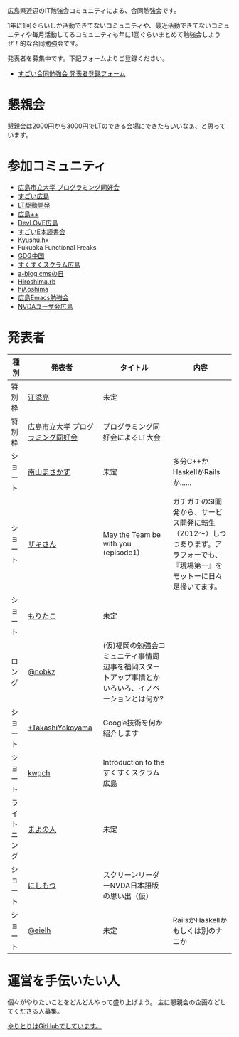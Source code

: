 広島県近辺のIT勉強会コミュニティによる、合同勉強会です。

1年に1回ぐらいしか活動できてないコミュニティや、最近活動できてないコミュニティや毎月活動してるコミュニティも年に1回ぐらいまとめて勉強会しようぜ！的な合同勉強会です。

発表者を募集中です。下記フォームよりご登録ください。

* [すごい合同勉強会 発表者登録フォーム](https://docs.google.com/forms/d/1VfzkHTKPX2gQXjqc4GACedZdpm67iudSGGkjAWY_aw4/viewform?usp=send_form)

# 懇親会

懇親会は2000円から3000円でLTのできる会場にできたらいいなぁ、と思っています。

# 参加コミュニティ

* [広島市立大学 プログラミング同好会](http://hcu.club)
* [すごい広島](http://great-h.github.io/)
* [LT駆動開発](http://ltdd.doorkeeper.jp/)
* [広島++](http://hiroshima-plus-plus.github.io/)
* [DevLOVE広島](https://www.facebook.com/groups/657965497630510/)
* [すごいE本読書会](http://fukuoka-sugoe-book.connpass.com/)
* [Kyushu.hx](https://bitbucket.org/fukuokahaxe/haxe/wiki/Home)
* Fukuoka Functional Freaks
* [GDG中国](https://sites.google.com/site/gdgchugokuofficial/)
* [すくすくスクラム広島](https://www.facebook.com/Sukusuku.Scrum.Hiroshima)
* [a-blog cmsの日](http://acmsdayhiroshima.doorkeeper.jp/)
* [Hiroshima.rb](http://hiroshimarb.github.io/)
* [hiλoshima](http://hi-lambda-oshima.github.io/)
* [広島Emacs勉強会](https://atnd.org/events/8932)
* [NVDAユーザ会広島](http://ja.nishimotz.com/nvda_hiroshima)

# 発表者

種別  | 発表者 | タイトル | 内容
------- | ----- | ----- | -----
特別枠 | [江添亮](http://twitter.com/EzoeRyou) | 未定 |
特別枠 | [広島市立大学 プログラミング同好会](http://hcu.club/) | プログラミング同好会によるLT大会 |
ショート | [南山まさかず](http://twitter.com/minamiyama1994) | 未定 | 多分C++かHaskellかRailsか......
ショート | [ザキさん](https://www.facebook.com/koutarou.ishizaki) | May the Team be with you (episode1) | ガチガチのSI開発から、サービス開発に転生（2012～）しつつあります。アラフォーでも、『現場第一』をモットーに日々足掻いてます。
ショート | [もりたこ](https://twitter.com/mrtc0) | 未定 |
ロング | [@nobkz](https://twitter.com/nobkz) | (仮)福岡の勉強会コミュニティ事情周辺事を福岡スタートアップ事情とかいろいろ、イノベーションとは何か? |
ショート | [+TakashiYokoyama](https://plus.google.com/+TakashiYokoyama) | Google技術を何か紹介します | |
ショート | [kwgch](https://twitter.com/ducky19999) | Introduction to the すくすくスクラム広島 | |
ライトニング | [まよの人](https://twitter.com/majosystems) | 未定 | |
ショート | [にしもつ](https://twitter.com/24motz) | スクリーンリーダーNVDA日本語版の思い出（仮） | |
ショート | [@eielh](https://twitter.com/eielh) | 未定 | RailsかHaskellかもしくは別のナニか


# 運営を手伝いたい人

個々がやりたいことをどんどんやって盛り上げよう。
主に懇親会の企画などしてくださる人募集。

[やりとりはGitHubでしています。](https://github.com/LTDD/great-study-2014)
